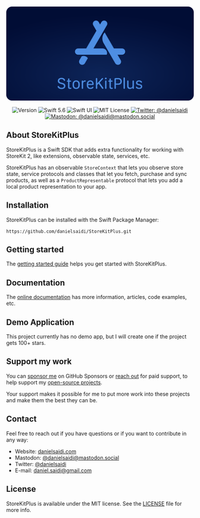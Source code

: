 <p align="center">
    <img src ="Resources/Logo_GitHub.png" alt="StoreKitPlus Logo" title="StoreKitPlus" />
</p>

<p align="center">
        <img src="https://img.shields.io/github/v/release/danielsaidi/StoreKitPlus?color=%2300550&sort=semver" alt="Version" />
    <img src="https://img.shields.io/badge/Swift-5.6-orange.svg" alt="Swift 5.6" />
    <img src="https://img.shields.io/badge/platform-SwiftUI-blue.svg" alt="Swift UI" title="Swift UI" />
    <img src="https://img.shields.io/github/license/danielsaidi/StoreKitPlus" alt="MIT License" />
        <a href="https://twitter.com/danielsaidi">
        <img src="https://img.shields.io/twitter/url?label=Twitter&style=social&url=https%3A%2F%2Ftwitter.com%2Fdanielsaidi" alt="Twitter: @danielsaidi" title="Twitter: @danielsaidi" />
    </a>
    <a href="https://mastodon.social/@danielsaidi">
        <img src="https://img.shields.io/mastodon/follow/000253346?label=mastodon&style=social" alt="Mastodon: @danielsaidi@mastodon.social" title="Mastodon: @danielsaidi@mastodon.social" />
    </a>
</p>


## About StoreKitPlus

StoreKitPlus is a Swift SDK that adds extra functionality for working with StoreKit 2, like extensions, observable state, services, etc.

StoreKitPlus has an observable ``StoreContext`` that lets you observe store state, service protocols and classes that let you fetch, purchase and sync products, as well as a ``ProductRepresentable`` protocol that lets you add a local product representation to your app.



## Installation

StoreKitPlus can be installed with the Swift Package Manager:

```
https://github.com/danielsaidi/StoreKitPlus.git
```



## Getting started

The [getting started guide][Getting-Started] helps you get started with StoreKitPlus.



## Documentation

The [online documentation][Documentation] has more information, articles, code examples, etc.



## Demo Application

This project currently has no demo app, but I will create one if the project gets 100+ stars.



## Support my work

You can [sponsor me][Sponsors] on GitHub Sponsors or [reach out][Email] for paid support, to help support my [open-source projects][OpenSource].

Your support makes it possible for me to put more work into these projects and make them the best they can be.



## Contact

Feel free to reach out if you have questions or if you want to contribute in any way:

* Website: [danielsaidi.com][Website]
* Mastodon: [@danielsaidi@mastodon.social][Mastodon]
* Twitter: [@danielsaidi][Twitter]
* E-mail: [daniel.saidi@gmail.com][Email]



## License

StoreKitPlus is available under the MIT license. See the [LICENSE][License] file for more info.


[Email]: mailto:daniel.saidi@gmail.com

[Website]: https://danielsaidi.com
[GitHub]: https://github.com/danielsaidi
[Twitter]: https://twitter.com/danielsaidi
[Mastodon]: https://mastodon.social/@danielsaidi
[OpenSource]: https://danielsaidi.com/opensource
[Sponsors]: https://github.com/sponsors/danielsaidi

[Documentation]: https://danielsaidi.github.io/StoreKitPlus
[Getting-Started]: https://danielsaidi.github.io/StoreKitPlus/documentation/storekitplus/getting-started

[License]: https://github.com/danielsaidi/StoreKitPlus/blob/master/LICENSE
